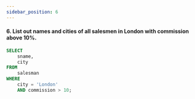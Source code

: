 ```yaml
---
sidebar_position: 6
---
```


#### 6. List out names and cities of all salesmen in London with commission above 10%.

```sql
SELECT
    sname,
    city
FROM
    salesman
WHERE
    city = 'London'
    AND commission > 10;
```
